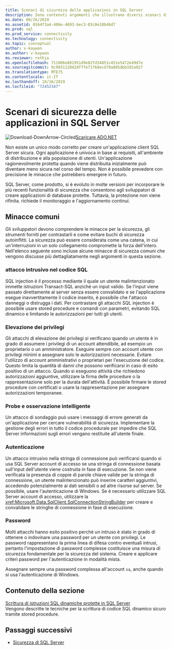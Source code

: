 ```yaml
---
title: Scenari di sicurezza delle applicazioni in SQL Server
description: Sono contenuti argomenti che illustrano diversi scenari di sicurezza per applicazioni ADO.NET e SQL Server.
ms.date: 09/26/2019
ms.assetid: 0164f3a4-406e-4693-bec3-03c8e18b46d7
ms.prod: sql
ms.prod_service: connectivity
ms.technology: connectivity
ms.topic: conceptual
author: v-kaywon
ms.author: v-kaywon
ms.reviewer: rothja
ms.openlocfilehash: 711086e881951d9e82fd34851c451e5472e49d7e
ms.sourcegitcommit: 9c993112842dfffe7176decd79a885dbb192a927
ms.translationtype: MTE75
ms.contentlocale: it-IT
ms.lasthandoff: 10/16/2019
ms.locfileid: "72452347"
---
```

# <a name="application-security-scenarios-in-sql-server"></a>Scenari di sicurezza delle applicazioni in SQL Server

![Download-DownArrow-Circled](../../../ssdt/media/download.png)[Scaricare ADO.NET](../../sql-connection-libraries.md#anchor-20-drivers-relational-access)

Non esiste un unico modo corretto per creare un'applicazione client SQL Server sicura. Ogni applicazione è univoca in base ai requisiti, all'ambiente di distribuzione e alla popolazione di utenti. Un'applicazione ragionevolmente protetta quando viene distribuita inizialmente può diventare meno sicura nel corso del tempo. Non è possibile prevedere con precisione le minacce che potrebbero emergere in futuro.  
  
SQL Server, come prodotto, si è evoluto in molte versioni per incorporare le più recenti funzionalità di sicurezza che consentono agli sviluppatori di creare applicazioni di database protette. Tuttavia, la protezione non viene rifinita. richiede il monitoraggio e l'aggiornamento continui.  
  
## <a name="common-threats"></a>Minacce comuni  
Gli sviluppatori devono comprendere le minacce per la sicurezza, gli strumenti forniti per contrastarli e come evitare buchi di sicurezza autoinflitti. La sicurezza può essere considerata come una catena, in cui un'interruzioni in un solo collegamento compromette la forza dell'intero. Nell'elenco seguente sono incluse alcune minacce di sicurezza comuni che vengono discusse più dettagliatamente negli argomenti in questa sezione.  
  
### <a name="sql-injection"></a>attacco intrusivo nel codice SQL  
SQL injection è il processo mediante il quale un utente malintenzionato immette istruzioni Transact-SQL anziché un input valido. Se l'input viene passato direttamente al server senza essere convalidato e se l'applicazione esegue inavvertitamente il codice inserito, è possibile che l'attacco danneggi o distrugga i dati. Per contrastare gli attacchi SQL injection è possibile usare stored procedure e comandi con parametri, evitando SQL dinamico e limitando le autorizzazioni per tutti gli utenti.  
  
### <a name="elevation-of-privilege"></a>Elevazione dei privilegi  
Gli attacchi di elevazione dei privilegi si verificano quando un utente è in grado di assumere i privilegi di un account attendibile, ad esempio un proprietario o un amministratore. Eseguire sempre con account utente con privilegi minimi e assegnare solo le autorizzazioni necessarie. Evitare l'utilizzo di account amministrativi o proprietari per l'esecuzione del codice. Questo limita la quantità di danni che possono verificarsi in caso di esito positivo di un attacco. Quando si eseguono attività che richiedono autorizzazioni aggiuntive, utilizzare la firma delle procedure o la rappresentazione solo per la durata dell'attività. È possibile firmare le stored procedure con certificati o usare la rappresentazione per assegnare autorizzazioni temporanee.  
  
### <a name="probing-and-intelligent-observation"></a>Probe e osservazione intelligente  
Un attacco di sondaggio può usare i messaggi di errore generati da un'applicazione per cercare vulnerabilità di sicurezza. Implementare la gestione degli errori in tutto il codice procedurale per impedire che SQL Server informazioni sugli errori vengano restituite all'utente finale.  
  
### <a name="authentication"></a>Autenticazione  
Un attacco intrusivo nella stringa di connessione può verificarsi quando si usa SQL Server account di accesso se una stringa di connessione basata sull'input dell'utente viene costruita in fase di esecuzione. Se non viene verificata la presenza di coppie di parole chiave valide per la stringa di connessione, un utente malintenzionato può inserire caratteri aggiuntivi, accedendo potenzialmente ai dati sensibili o ad altre risorse sul server. Se possibile, usare l'autenticazione di Windows. Se è necessario utilizzare SQL Server account di accesso, utilizzare la <xref:Microsoft.Data.SqlClient.SqlConnectionStringBuilder> per creare e convalidare le stringhe di connessione in fase di esecuzione.  
  
### <a name="passwords"></a>Password  
Molti attacchi hanno esito positivo perché un intruso è stato in grado di ottenere o indovinare una password per un utente con privilegi. Le password rappresentano la prima linea di difesa contro eventuali intrusi, pertanto l'impostazione di password complesse costituisce una misura di sicurezza fondamentale per la sicurezza del sistema. Creare e applicare criteri password per l'autenticazione in modalità mista.  
  
Assegnare sempre una password complessa all'account `sa`, anche quando si usa l'autenticazione di Windows.  
  
## <a name="in-this-section"></a>Contenuto della sezione  
[Scrittura di istruzioni SQL dinamiche protette in SQL Server](writing-secure-dynamic-sql.md)  
Vengono descritte le tecniche per la scrittura di codice SQL dinamico sicuro tramite stored procedure.  

## <a name="next-steps"></a>Passaggi successivi
- [Sicurezza di SQL Server](sql-server-security.md)
